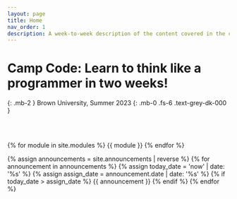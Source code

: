 ```yaml
---
layout: page
title: Home
nav_order: 1
description: A week-to-week description of the content covered in the course.
---
```


# Camp Code: Learn to think like a programmer in two weeks!
{: .mb-2 }
Brown University, Summer 2023
{: .mb-0 .fs-6 .text-grey-dk-000 }

<!-- ## Note: This page is under construction. Everything on this website is subject to change. -->

<br><br>


{% for module in site.modules %}
{{ module }}
{% endfor %}


<!-- dont add tabs it does not work -->
{% assign announcements = site.announcements | reverse %}
{% for announcement in announcements %}
{% assign today_date = 'now' | date: '%s' %}
{% assign assign_date = announcement.date | date: '%s' %}
{% if today_date > assign_date %}
{{ announcement }}
{% endif %}
{% endfor %}


